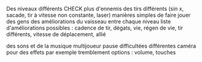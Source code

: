 Des niveaux différents  CHECK
plus d'ennemis
des tirs différents (sin x, sacade, tir à vitesse non constante, laser)
manières simples de faire jouer des gens
des améliorations du vaisseau entre chaque niveau
liste d'améliorations possibles : cadence de tir, dégats, vie, régen de vie, tir différents, vitesse de déplacement, allié

des sons et de la musique
multijoueur
pause
difficultées différentes
caméra pour des effets par exemple tremblement
options : volume, touches